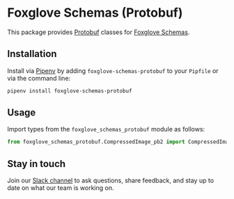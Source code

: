 # Foxglove Schemas (Protobuf)

This package provides [Protobuf](https://developers.google.com/protocol-buffers/) classes for [Foxglove Schemas](https://docs.foxglove.dev/docs/visualization/message-schemas/introduction).

## Installation

Install via [Pipenv](https://pipenv.pypa.io/en/latest/) by adding `foxglove-schemas-protobuf` to your `Pipfile` or via the command line:

```bash
pipenv install foxglove-schemas-protobuf
```

## Usage

Import types from the `foxglove_schemas_protobuf` module as follows:

```py
from foxglove_schemas_protobuf.CompressedImage_pb2 import CompressedImage
```

## Stay in touch

Join our [Slack channel](https://foxglove.dev/slack) to ask questions, share feedback, and stay up to date on what our team is working on.
